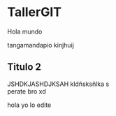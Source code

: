 # TallerGIT

Hola mundo


tangamandapio
kinjhuij
## Titulo 2

JSHDKJASHDJKSAH
kldñsksñlka
 s  
perate bro xd

hola yo lo edite
